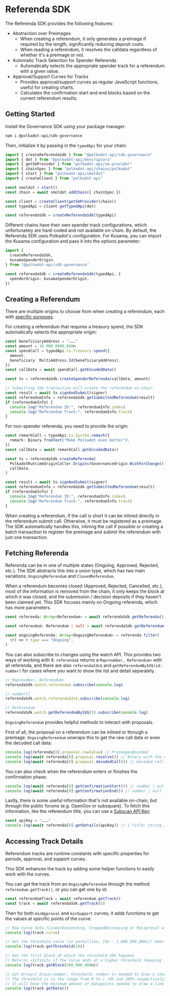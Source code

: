 # Referenda SDK

The Referenda SDK provides the following features:

- Abstraction over Preimages
  - When creating a referendum, it only generates a preimage if required by the length, significantly reducing deposit costs.
  - When reading a referendum, it resolves the calldata regardless of whether it's a preimage or not.
- Automatic Track Selection for Spender Referenda
  - Automatically selects the appropriate spender track for a referendum with a given value.
- Approval/Support Curves for Tracks
  - Provides approval/support curves as regular JavaScript functions, useful for creating charts.
  - Calculates the confirmation start and end blocks based on the current referendum results.

## Getting Started

Install the Governance SDK using your package manager:

```sh
npm i @polkadot-api/sdk-governance
```

Then, initialize it by passing in the `typedApi` for your chain:

```ts
import { createReferendaSdk } from "@polkadot-api/sdk-governance"
import { dot } from "@polkadot-api/descriptors"
import { getSmProvider } from "polkadot-api/sm-provider"
import { chainSpec } from "polkadot-api/chains/polkadot"
import { start } from "polkadot-api/smoldot"
import { createClient } from "polkadot-api"

const smoldot = start()
const chain = await smoldot.addChain({ chainSpec })

const client = createClient(getSmProvider(chain))
const typedApi = client.getTypedApi(dot)

const referendaSdk = createReferendaSdk(typedApi)
```

Different chains have their own spender track configurations, which unfortunately are hard-coded and not available on-chain. By default, the Referenda SDK uses Polkadot's configuration. For Kusama, you can import the Kusama configuration and pass it into the options parameter:

```ts
import {
  createReferendaSdk,
  kusamaSpenderOrigin,
} from "@polkadot-api/sdk-governance"

const referendaSdk = createReferendaSdk(typedApi, {
  spenderOrigin: kusamaSpenderOrigin,
})
```

## Creating a Referendum

There are multiple origins to choose from when creating a referendum, each with [specific purposes](https://wiki.polkadot.network/docs/learn-polkadot-opengov-origins#origins-and-tracks-info).

For creating a referendum that requires a treasury spend, the SDK automatically selects the appropriate origin:

```ts
const beneficiaryAddress = "………"
const amount = 10_000_0000_000n
const spendCall = typedApi.tx.Treasury.spend({
  amount,
  beneficiary: MultiAddress.Id(beneficiaryAddress),
})
const callData = await spendCall.getEncodedData()

const tx = referendaSdk.createSpenderReferenda(callData, amount)

// Submitting the transaction will create the referendum on-chain
const result = await tx.signAndSubmit(signer)
const referendumInfo = referendaSdk.getSubmittedReferendum(result)
if (referendumInfo) {
  console.log("Referendum ID:", referendumInfo.index)
  console.log("Referendum Track:", referendumInfo.track)
}
```

For non-spender referenda, you need to provide the origin:

```ts
const remarkCall = typedApi.tx.System.remark({
  remark: Binary.fromText("Make Polkadot even better"),
})
const callData = await remarkCall.getEncodedData()

const tx = referendaSdk.createReferenda(
  PolkadotRuntimeOriginCaller.Origins(GovernanceOrigin.WishForChange()),
  callData,
)

const result = await tx.signAndSubmit(signer)
const referendumInfo = referendaSdk.getSubmittedReferendum(result)
if (referendumInfo) {
  console.log("Referendum ID:", referendumInfo.index)
  console.log("Referendum Track:", referendumInfo.track)
}
```

When creating a referendum, if the call is short it can be inlined directly in the referendum submit call. Otherwise, it must be registered as a preimage. The SDK automatically handles this, inlining the call if possible or creating a batch transaction to register the preimage and submit the referendum with just one transaction.

## Fetching Referenda

Referenda can be in one of multiple states (Ongoing, Approved, Rejected, etc.). The SDK abstracts this into a union type, which has two main variations: `OngoingReferendum` and `ClosedReferendum`.

When a referendum becomes closed (Approved, Rejected, Cancelled, etc.), most of the information is removed from the chain, it only keeps the block at which it was closed, and the submission / decision deposits if they haven't been claimed yet. This SDK focuses mainly on Ongoing referenda, which has more parameters.

```ts
const referenda: Array<Referendum> = await referendaSdk.getReferenda()

const referendum: Referendum | null = await referendaSdk.getReferendum(15)

const ongoingReferenda: Array<OngoingReferendum> = referenda.filter(
  (r) => r.type === "Ongoing",
)
```

You can also subscribe to changes using the watch API. This provides two ways of working with it: `referenda$` returns a `Map<number, Referendum>` with all referenda, and there are also `referendaIds$` and `getReferendumById$(id: number)` for cases where you want to show the list and detail separately.

```ts
// Map<number, Referendum>
referendaSdk.watch.referenda$.subscribe(console.log)

// number[]
referendaSdk.watch.referendaIds$.subscribe(console.log)

// Referendum
referendaSdk.watch.getReferendumById$(5).subscribe(console.log)
```

`OngoingReferendum` provides helpful methods to interact with proposals.

First of all, the proposal on a referendum can be inlined or through a preimage. `OngoingReferendum` unwraps this to get the raw call data or even the decoded call data:

```ts
console.log(referenda[0].proposal.rawValue) // PreimagesBounded
console.log(await referenda[0].proposal.resolve()) // Binary with the call data
console.log(await referenda[0].proposal.decodedCall()) // Decoded call data
```

You can also check when the referendum enters or finishes the confirmation phase:

```ts
console.log(await referenda[0].getConfirmationStart()) // number | null
console.log(await referenda[0].getConfirmationEnd()) // number | null
```

Lastly, there is some useful information that's not available on-chain, but through the public forums (e.g. OpenGov or subsquare). To fetch this information, like the referendum title, you can use a [Subscan API Key](https://support.subscan.io):

```ts
const apiKey = "………"
console.log(await referenda[0].getDetails(apiKey)) // { title: string }
```

## Accessing Track Details

Referendum tracks are runtime constants with specific properties for periods, approval, and support curves.

This SDK enhances the track by adding some helper functions to easily work with the curves.

You can get the track from an `OngoingReferendum` through the method `referendum.getTrack()`, or you can get one by id:

```ts
const referendumTrack = await referendum.getTrack()
const track = await referendaSdk.getTrack(5)
```

Then for both `minApproval` and `minSupport` curves, it adds functions to get the values at specific points of the curve:

```ts
// Raw curve data (LinearDescending, SteppedDecreasing or Reciprocal with parameters)
console.log(track.curve)

// Get the threshold value (in perbillion, [0n - 1_000_000_000n]) when time is at 10th block.
console.log(track.getThreshold(10))

// Get the first block at which the threshold 50% happens
// Returns +Infinity if the curve ends at a higher threshold (meaning it will never reach the threshold)
console.log(track.getBlock(500_000_000n))

// Get Array<{ block:number, threshold: number }> needed to draw a chart.
// The threshold is in the range from 0 to 1 (0% and 100% respectively).
// It will have the minimum amount of datapoints needed to draw a line chart.
console.log(track.getData())
```
